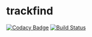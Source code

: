 # trackfind

[![Codacy Badge](https://api.codacy.com/project/badge/Grade/701bf37c0aee4c0285fa4d9623b64552)](https://www.codacy.com/app/dtitov/trackfind?utm_source=github.com&utm_medium=referral&utm_content=dtitov/trackfind&utm_campaign=badger)
[![Build Status](https://travis-ci.org/dtitov/trackfind.svg?branch=master)](https://travis-ci.org/dtitov/trackfind)
